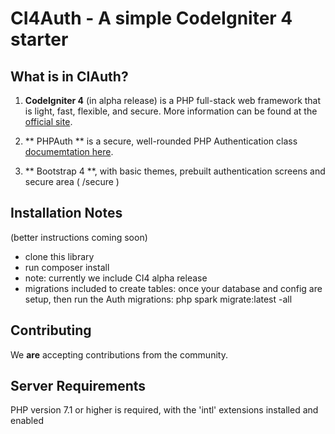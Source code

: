 # CI4Auth - A simple CodeIgniter 4 starter 

## What is in CIAuth?
1. **CodeIgniter 4** (in alpha release) is a PHP full-stack web framework that is light, fast, flexible, and secure. 
More information can be found at the [official site](http://codeigniter.com).

2. ** PHPAuth ** is a secure, well-rounded PHP Authentication class [documemtation here](https://github.com/PHPAuth/PHPAuth/wiki/Class-Methods).

3. ** Bootstrap 4 **, with basic themes, prebuilt authentication screens and secure area ( /secure )

## Installation Notes
(better instructions coming soon)
- clone this library
- run composer install
- note: currently we include CI4 alpha release
- migrations included to create tables: once your database and config are setup, 
  then run the Auth migrations:  php spark migrate:latest -all


## Contributing
We **are** accepting contributions from the community.

## Server Requirements
PHP version 7.1 or higher is required, with the 'intl' extensions installed and enabled
